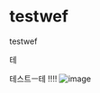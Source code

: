 # testwef
testwef



테

테스트ㅡ테
!!!!
![image](https://user-images.githubusercontent.com/87160629/161055085-b3c7b14a-e589-452b-a33c-4820be872e6a.png)
